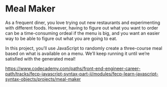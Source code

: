 # Meal Maker

As a frequent diner, you love trying out new restaurants and experimenting with different foods. However, having to figure out what you want to order can be a time-consuming ordeal if the menu is big, and you want an easier way to be able to figure out what you are going to eat.

In this project, you’ll use JavaScript to randomly create a three-course meal based on what is available on a menu. We’ll keep running it until we’re satisfied with the generated meal!

<https://www.codecademy.com/paths/front-end-engineer-career-path/tracks/fecp-javascript-syntax-part-ii/modules/fecp-learn-javascript-syntax-objects/projects/meal-maker>
